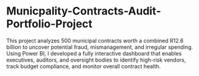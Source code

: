 # Municpality-Contracts-Audit-Portfolio-Project
This project analyzes 500 municipal contracts worth a combined R12.6 billion to uncover potential fraud, mismanagement, and irregular spending. Using Power BI, I developed a fully interactive dashboard that enables executives, auditors, and oversight bodies to identify high-risk vendors, track budget compliance, and monitor overall contract health.
